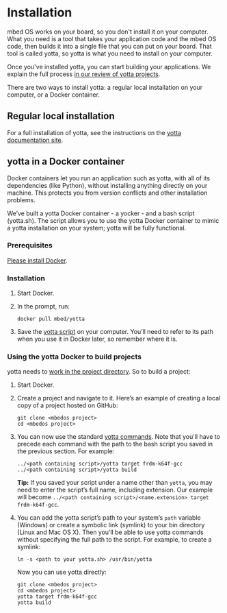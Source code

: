 # Installation

mbed OS works on your board, so you don't install it on your computer. What you need is a tool that takes your application code and the mbed OS code, then builds it into a single file that you can put on your board. That tool is called yotta, so yotta is what you need to install on your computer.

Once you've installed yotta, you can start building your applications. We explain the full process [in our review of yotta projects](Full_Guide/app_on_yotta.md).

There are two ways to install yotta: a regular local installation on your computer, or a Docker container.

## Regular local installation

For a full installation of yotta, see the instructions on the [yotta documentation site](http://yottadocs.mbed.com/#installing).

## yotta in a Docker container

Docker containers let you run an application such as yotta, with all of its dependencies (like Python), without installing anything directly on your machine. This protects you from version conflicts and other installation problems. 

We’ve built a yotta Docker container - a yocker - and a bash script (yotta.sh). The script allows you to use the yotta Docker container to mimic a yotta installation on your system; yotta will be fully functional.

### Prerequisites

[Please install Docker](https://www.docker.com/docker-toolbox).

### Installation

1. Start Docker. 

1. In the prompt, run:
	
	```
	docker pull mbed/yotta
	```

1. Save the [yotta script](https://github.com/ARMmbed/GettingStartedmbedOS/blob/master/Docs/Scripts/yotta.sh) on your computer. You’ll need to refer to its path when you use it in Docker later, so remember where it is.

### Using the yotta Docker to build projects

yotta needs to [work in the project directory](Full_Guide/app_on_yotta.md). So to build a project:

1. Start Docker.

1. Create a project and navigate to it. Here’s an example of creating a local copy of a project hosted on GitHub:

	```
	git clone <mbedos project>
	cd <mbedos project>
	```

1. You can now use the standard [yotta commands](http://yottadocs.mbed.com/reference/commands.html). Note that you'll have to precede each command with the path to the bash script you saved in the previous section. For example:
	
	```
	../<path containing script>/yotta target frdm-k64f-gcc
	../<path containing script>/yotta build
	```

	**Tip:** If you saved your script under a name other than ``yotta``, you may need to enter the script’s full name, including extension. Our example will become ``../<path containing script>/<name.extension> target frdm-k64f-gcc``.

1. You can add the yotta script’s path to your system’s ``path`` variable (Windows) or create a symbolic link (symlink) to your bin directory (Linux and Mac OS X). Then you’ll be able to use yotta commands without specifying the full path to the script. For example, to create a symlink:
	
	```
	ln -s <path to your yotta.sh> /usr/bin/yotta
	```
	
	Now you can use yotta directly:
	
	```
	git clone <mbedos project>
	cd <mbedos project>
	yotta target frdm-k64f-gcc
	yotta build
	```



